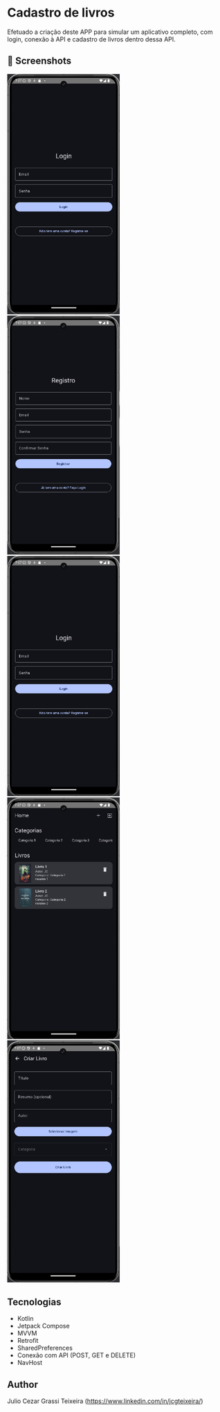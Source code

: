 # Cadastro de livros
Efetuado a criação deste APP para simular um aplicativo completo, com login, conexão à API e cadastro de livros dentro dessa API.


## :camera_flash: Screenshots
<!-- You can add more screenshots here if you like -->
<img src="/Screenshot_5.png" width="260">&emsp;<img src="/Screenshot_6.png" width="260">&emsp;<img src="/Screenshot_5.png" width="260">&emsp;<img src="/Screenshot_4.png" width="260">&emsp;<img src="/Screenshot_3.png" width="260">


## Tecnologias
* Kotlin
* Jetpack Compose
* MVVM
* Retrofit
* SharedPreferences
* Conexão com API (POST, GET e DELETE)
* NavHost


## Author
Julio Cezar Grassi Teixeira (https://www.linkedin.com/in/jcgteixeira/)
